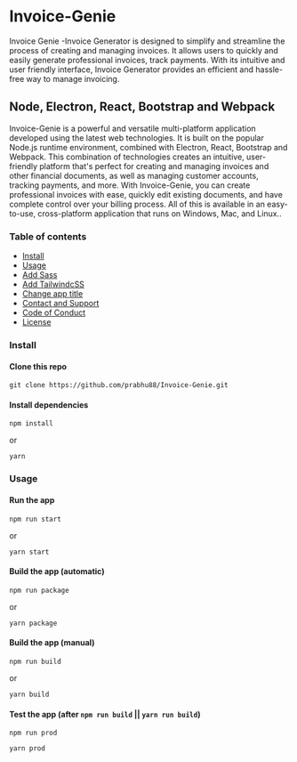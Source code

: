 # Invoice-Genie
Invoice Genie -Invoice Generator is designed to simplify and streamline the process of creating and managing invoices. It allows users to quickly and easily generate professional invoices, track payments. With its intuitive and user friendly interface, Invoice Generator provides an efficient and hassle-free way to manage invoicing.

## Node, Electron, React, Bootstrap and Webpack 

Invoice-Genie is a powerful and versatile multi-platform application developed using the latest web technologies. It is built on the popular Node.js runtime environment, combined with Electron, React, Bootstrap and Webpack. This combination of technologies creates an intuitive, user-friendly platform that's perfect for creating and managing invoices and other financial documents, as well as managing customer accounts, tracking payments, and more. With Invoice-Genie, you can create professional invoices with ease, quickly edit existing documents, and have complete control over your billing process. All of this is available in an easy-to-use, cross-platform application that runs on Windows, Mac, and Linux..

### Table of contents

* [Install](#install)
* [Usage](#usage)
* [Add Sass](#add-sass)
* [Add TailwindcSS](#add-tailwindcss)
* [Change app title](#change-app-title)
* [Contact and Support](#contact-and-support)
* [Code of Conduct](#code-of-conduct)
* [License](#license)

### Install

#### Clone this repo
```
git clone https://github.com/prabhu88/Invoice-Genie.git
```
#### Install dependencies

```
npm install
```
or
```
yarn
```

### Usage

#### Run the app

```
npm run start
```
or
```
yarn start
```

#### Build the app (automatic)

```
npm run package
```
or
```
yarn package
```

#### Build the app (manual)

```
npm run build
```
or
```
yarn build
```

#### Test the app (after `npm run build` || `yarn run build`)
```
npm run prod
```
```
yarn prod
```
